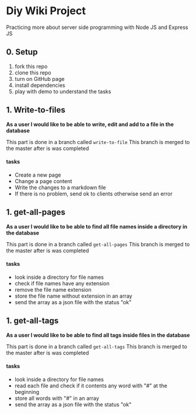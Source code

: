 # Diy Wiki Project

Practicing more about server side programming with Node JS and Express JS

## 0. Setup

1. fork this repo
1. clone this repo
1. turn on GitHub page
1. install dependencies
1. play with demo to understand the tasks

## 1. Write-to-files

**As a user I would like to be able to write, edit and add to a file in the database**

This part is done in a branch called `write-to-file`
This branch is merged to the master after is was completed

#### tasks

- Create a new page
- Change a page content
- Write the changes to a markdown file
- If there is no problem, send ok to clients otherwise send an error

## 1. get-all-pages

**As a user I would like to be able to find all file names inside a directory in the database**

This part is done in a branch called `get-all-pages`
This branch is merged to the master after is was completed

#### tasks

- look inside a directory for file names
- check if file names have any extension
- remove the file name extension
- store the file name without extension in an array
- send the array as a json file with the status "ok"

## 1. get-all-tags

**As a user I would like to be able to find all tags inside files in the database**

This part is done in a branch called `get-all-tags`
This branch is merged to the master after is was completed

#### tasks

- look inside a directory for file names
- read each file and check if it contents any word with "#" at the beginning
- store all words with "#" in an array
- send the array as a json file with the status "ok"
